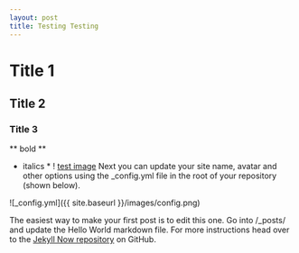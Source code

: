 ```yaml
---
layout: post
title: Testing Testing
---
```

# Title 1 #
## Title 2 ##
### Title 3 ###
** bold **
* italics *
! [test image](https://i.redd.it/w3kr4m2fi3111.png)
Next you can update your site name, avatar and other options using the _config.yml file in the root of your repository (shown below).

![_config.yml]({{ site.baseurl }}/images/config.png)

The easiest way to make your first post is to edit this one. Go into /_posts/ and update the Hello World markdown file. For more instructions head over to the [Jekyll Now repository](https://github.com/barryclark/jekyll-now) on GitHub.
